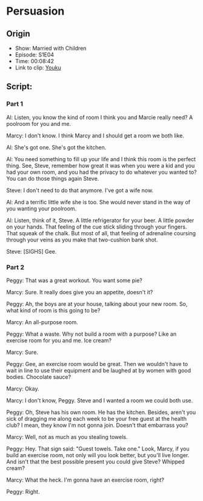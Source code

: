 # Persuasion
## Origin
- Show: Married with Children
- Episode: S1E04
- Time: 00:08:42
- Link to clip: [Youku](http://v.youku.com/v_show/id_XMzA0NjE3MTg2NA==.html?spm=a2h3j.8428770.3416059.1)

## Script:
### Part 1
Al: Listen, you know the kind of room I think you and Marcie really need? A poolroom for you and me.

Marcy: I don't know. I think Marcy and I should get a room we both like.

Al: She's got one. She's got the kitchen.

Al: You need something to fill up your life and I think this room is the perfect thing. See, Steve, remember how great it was when you were a kid and you had your own room, and you had the privacy to do whatever you wanted to? You can do those things again Steve.

Steve: I don't need to do that anymore. I've got a wife now.

Al: And a terrific little wife she is too. She would never stand in the way of you wanting your poolroom.

Al: Listen, think of it, Steve. A little refrigerator for your beer. A little powder on your hands. That feeling of the cue stick sliding through your fingers. That squeak of the chalk.
But most of all, that feeling of adrenaline coursing through your veins as you make that two-cushion bank shot.

Steve: [SIGHS] Gee.

### Part 2

Peggy: That was a great workout. You want some pie?

Marcy: Sure. It really does give you an appetite, doesn't it? 

Peggy: Ah, the boys are at your house, talking about your new room. So, what kind of room is this going to be?

Marcy: An all-purpose room.

Peggy: What a waste. Why not build a room with a purpose? Like an exercise room for you and me. Ice cream?

Marcy: Sure.

Peggy: Gee, an exercise room would be great. Then we wouldn't have to wait in line to use their equipment and be laughed at by women with good bodies. Chocolate sauce?

Marcy: Okay.

Marcy: I don't know, Peggy. Steve and I wanted a room we could both use.

Peggy: Oh, Steve has his own room. He has the kitchen. Besides, aren't you sick of dragging me along each week to be your free guest at the health club? I mean, they know I'm not gonna join.
Doesn't that embarrass you?

Marcy: Well, not as much as you stealing towels.

Peggy: Hey. That sign said: "Guest towels. Take one." Look, Marcy, if you build an exercise room, not only will you look better, but you'll live longer.
And isn't that the best possible present you could give Steve? Whipped cream?

Marcy: What the heck. I'm gonna have an exercise room, right? 

Peggy: Right.

